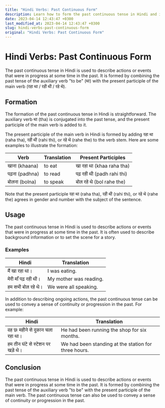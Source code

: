 ```yaml
---
title: "Hindi Verbs: Past Continuous Form"
description: Learn how to form the past continuous tense in Hindi and its usage.
date: 2023-04-14 12:43:47 +0300
last_modified_at: 2023-04-14 12:43:47 +0300
slug: hindi-verbs-past-continuous-form
original: "Hindi Verbs: Past Continuous Form"
---
```

# Hindi Verbs: Past Continuous Form

The past continuous tense in Hindi is used to describe actions or events that were in progress at some time in the past. It is formed by combining the past tense of the auxiliary verb "to be" (था) with the present participle of the main verb (रहा था / रही थी / रहे थे).

## Formation

The formation of the past continuous tense in Hindi is straightforward. The auxiliary verb था (tha) is conjugated into the past tense, and the present participle of the main verb is added to it.

The present participle of the main verb in Hindi is formed by adding रहा था (raha tha), रही थी (rahi thi), or रहे थे (rahe the) to the verb stem. Here are some examples to illustrate the formation:

| Verb | Translation | Present Participles |
| ------- | ------------ | ---------------------------- |
| खाना (khaana) | to eat | खा रहा था (khaa raha tha) |
| पढ़ना (padhna) | to read | पढ़ रही थी (padh rahi thi) |
| बोलना (bolna) | to speak | बोल रहे थे (bol rahe the) |

Note that the present participle रहा था (raha tha), रही थी (rahi thi), or रहे थे (rahe the) agrees in gender and number with the subject of the sentence.

## Usage

The past continuous tense in Hindi is used to describe actions or events that were in progress at some time in the past. It is often used to describe background information or to set the scene for a story.

### Examples

| Hindi | Translation |
| ------- | ------------ |
| मैं खा रहा था। | I was eating. |
| मेरी माँ पढ़ रही थी। | My mother was reading. |
| हम सभी बोल रहे थे। | We were all speaking. |

In addition to describing ongoing actions, the past continuous tense can be used to convey a sense of continuity or progression in the past. For example:

| Hindi | Translation |
| ------- | ------------ |
| वह छः महीने से दुकान चला रहा था। | He had been running the shop for six months. |
| हम तीन घंटे से स्टेशन पर खड़े थे। | We had been standing at the station for three hours. |

## Conclusion

The past continuous tense in Hindi is used to describe actions or events that were in progress at some time in the past. It is formed by combining the past tense of the auxiliary verb "to be" with the present participle of the main verb. The past continuous tense can also be used to convey a sense of continuity or progression in the past.